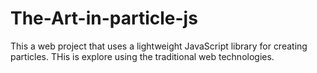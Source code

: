 # The-Art-in-particle-js
This a web project that uses a lightweight JavaScript library for creating particles.
THis is explore using the traditional web technologies.
